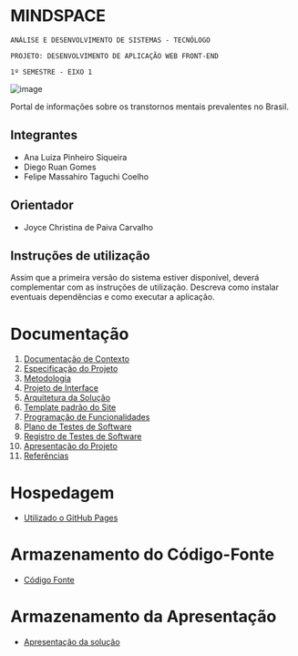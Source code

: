 # MINDSPACE

`ANÁLISE E DESENVOLVIMENTO DE SISTEMAS - TECNÓLOGO`

`PROJETO: DESENVOLVIMENTO DE APLICAÇÃO WEB FRONT-END`

`1º SEMESTRE - EIXO 1`

![image](https://user-images.githubusercontent.com/98277143/201804014-e656c94d-3fbd-40d0-b7f4-6eb0aad12510.png)

Portal de informações sobre os transtornos mentais prevalentes no Brasil.

## Integrantes

* Ana Luiza Pinheiro Siqueira
* Diego Ruan Gomes
* Felipe Massahiro Taguchi Coelho

## Orientador

* Joyce Christina de Paiva Carvalho

## Instruções de utilização

Assim que a primeira versão do sistema estiver disponível, deverá complementar com as instruções de utilização. Descreva como instalar eventuais dependências e como executar a aplicação.

# Documentação

<ol>
<li><a href="docs/01-Documentação de Contexto.md"> Documentação de Contexto</a></li>
<li><a href="docs/02-Especificação do Projeto.md"> Especificação do Projeto</a></li>
<li><a href="docs/03-Metodologia.md"> Metodologia</a></li>
<li><a href="docs/04-Projeto de Interface.md"> Projeto de Interface</a></li>
<li><a href="docs/05-Arquitetura da Solução.md"> Arquitetura da Solução</a></li>
<li><a href="docs/06-Template padrão do Site.md"> Template padrão do Site</a></li>
<li><a href="docs/07-Programação de Funcionalidades.md"> Programação de Funcionalidades</a></li>
<li><a href="docs/08-Plano de Testes de Software.md"> Plano de Testes de Software</a></li>
<li><a href="docs/09-Registro de Testes de Software.md"> Registro de Testes de Software</a></li>
<li><a href="docs/10-Apresentação do Projeto.md"> Apresentação do Projeto</a></li>
<li><a href="docs/11-Referências.md"> Referências</a></li>
</ol>

# Hospedagem

* <a href="https://icei-puc-minas-pmv-ads.github.io/pmv-ads-2022-2-e1-proj-web-t1-doencas-mentais/src/index.html">Utilizado o GitHub Pages</a>

# Armazenamento do Código-Fonte

* <a href="src/">Código Fonte</a>

# Armazenamento da Apresentação

* <a href="presentation/README.md">Apresentação da solução</a>
